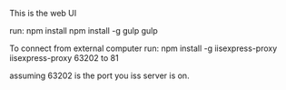 This is the web UI


run: 
	npm install
	npm install -g gulp
	gulp


To connect from external computer run:
	npm install -g iisexpress-proxy
	iisexpress-proxy 63202 to 81

assuming 63202 is the port you iss server is on.